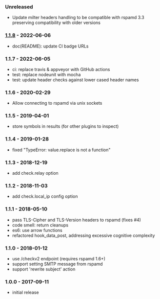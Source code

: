 ### Unreleased

- Update milter headers handling to be compatible with rspamd 3.3 preserving compatibility with older versions


### [1.1.8] - 2022-06-06

- doc(README): update CI badge URLs


### 1.1.7 - 2022-06-05

- ci: replace travis & appveyor with GitHub actions
- test: replace nodeunit with mocha
- test: update header checks against lower cased header names


### 1.1.6 - 2020-02-29

- Allow connecting to rspamd via unix sockets


### 1.1.5 - 2019-04-01

- store symbols in results (for other plugins to inspect)


### 1.1.4 - 2019-01-28

- fixed "TypeError: value.replace is not a function"


### 1.1.3 - 2018-12-19

- add check.relay option


### 1.1.2 - 2018-11-03

- add check.local_ip config option


### 1.1.1 - 2018-05-10

- pass TLS-Cipher and TLS-Version headers to rspamd (fixes #4)
- code smell: return cleanups
- es6: use arrow functions
- refactored hook_data_post, addressing excessive cognitive complexity


### 1.1.0 - 2018-01-12

- use /checkv2 endpoint (requires rspamd 1.6+)
- support setting SMTP message from rspamd
- support 'rewrite subject' action

 
### 1.0.0 - 2017-09-11

- initial release


[1.1.8]: https://github.com/haraka/haraka-plugin-rspamd/releases/tag/1.1.8
